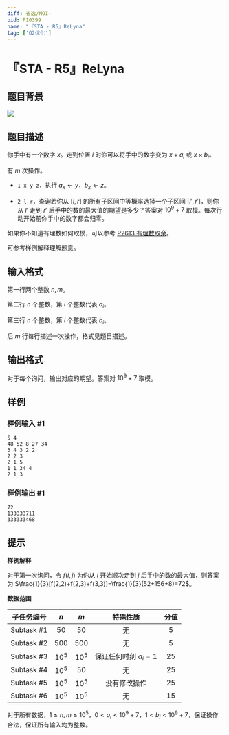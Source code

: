 ```yaml
---
diff: 省选/NOI-
pid: P10399
name: "『STA - R5』ReLyna"
tag: ['O2优化']
---
```

# 『STA - R5』ReLyna
## 题目背景

![](https://pic.imgdb.cn/item/661a29dd68eb93571321ac89.webp)
## 题目描述

你手中有一个数字 $x$。走到位置 $i$ 时你可以将手中的数字变为 $x+a_i$ 或 $x\times b_i$。

有 $m$ 次操作。

- `1 x y z`，执行 $a_x\gets y$，$b_x\gets z$。

- `2 l r`，查询若你从 $[l,r]$ 的所有子区间中等概率选择一个子区间 $[l',r']$，则你从 $l'$ 走到 $r'$ 后手中的数的最大值的期望是多少？答案对 $10^9+7$ 取模。每次行动开始前你手中的数字都会归零。

如果你不知道有理数如何取模，可以参考 [P2613 有理数取余](https://www.luogu.com.cn/problem/P2613)。

可参考样例解释理解题意。
## 输入格式

第一行两个整数 $n,m$。

第二行 $n$ 个整数，第 $i$ 个整数代表 $a_i$。

第三行 $n$ 个整数，第 $i$ 个整数代表 $b_i$。

后 $m$ 行每行描述一次操作，格式见题目描述。
## 输出格式

对于每个询问，输出对应的期望。答案对 $10^9+7$ 取模。
## 样例

### 样例输入 #1
```
5 4
48 52 8 27 34 
3 4 3 2 2 
2 2 3
2 1 5
1 1 34 4
2 1 3

```
### 样例输出 #1
```
72
133333711
333333468
```
## 提示

**样例解释**

对于第一次询问，令 $f(i,j)$ 为你从 $i$ 开始顺次走到 $j$ 后手中的数的最大值，则答案为 $\frac{1}{3}[f(2,2)+f(2,3)+f(3,3)]=\frac{1}{3}(52+156+8)=72$。

**数据范围**

| 子任务编号 | $n$ | $m$ | 特殊性质 | 分值 |
| :-----------: | :-----------: | :-----------: | :-----------: | :-----------: |
| Subtask #1 | $50$ | $50$ | 无 | 5 |
| Subtask #2 | $500$ | $500$ | 无 | 5 |
| Subtask #3 | $10^5$ | $10^5$ | 保证任何时刻 $a_i=1$ | 25 |
| Subtask #4 | $10^5$ | $50$ | 无 | 25 |
| Subtask #5 | $10^5$ | $10^5$ | 没有修改操作 | 25 |
| Subtask #6 | $10^5$ | $10^5$ | 无 | 15 |

对于所有数据，$1\le n,m\le 10^5$，$0<a_i<10^9+7$，$1<b_i<10^9+7$，保证操作合法，保证所有输入均为整数。
